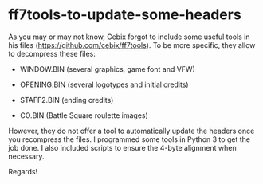 # ff7tools-to-update-some-headers

As you may or may not know, Cebix forgot to include some useful tools in his files (https://github.com/cebix/ff7tools). To be more specific, they allow to decompress these files:

- WINDOW.BIN (several graphics, game font and VFW)

- OPENING.BIN (several logotypes and initial credits)

- STAFF2.BIN (ending credits)

- CO.BIN (Battle Square roulette images)

However, they do not offer a tool to automatically update the headers once you recompress the files. I programmed some tools in Python 3 to get the job done. I also included scripts to ensure the 4-byte alignment when necessary.

Regards!
